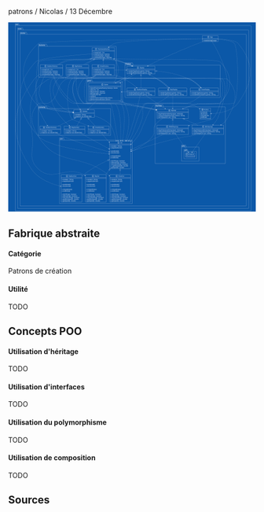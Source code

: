 patrons / Nicolas / 13 Décembre

![SVG du PUML du projet](https://github.com/101010101010101011010/patrons/blob/master/PatronsPUML.svg)

## Fabrique abstraite
#### Catégorie
Patrons de création
#### Utilité
TODO

## Concepts POO
#### Utilisation d'héritage
TODO
#### Utilisation d'interfaces
TODO
#### Utilisation du polymorphisme
TODO
#### Utilisation de composition
TODO

## Sources
